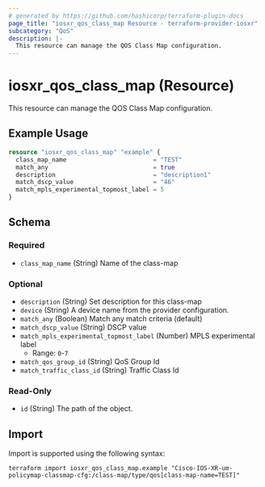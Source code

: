 ```yaml
---
# generated by https://github.com/hashicorp/terraform-plugin-docs
page_title: "iosxr_qos_class_map Resource - terraform-provider-iosxr"
subcategory: "QoS"
description: |-
  This resource can manage the QOS Class Map configuration.
---
```


# iosxr_qos_class_map (Resource)

This resource can manage the QOS Class Map configuration.

## Example Usage

```terraform
resource "iosxr_qos_class_map" "example" {
  class_map_name                        = "TEST"
  match_any                             = true
  description                           = "description1"
  match_dscp_value                      = "46"
  match_mpls_experimental_topmost_label = 5
}
```

<!-- schema generated by tfplugindocs -->
## Schema

### Required

- `class_map_name` (String) Name of the class-map

### Optional

- `description` (String) Set description for this class-map
- `device` (String) A device name from the provider configuration.
- `match_any` (Boolean) Match any match criteria (default)
- `match_dscp_value` (String) DSCP value
- `match_mpls_experimental_topmost_label` (Number) MPLS experimental label
  - Range: `0`-`7`
- `match_qos_group_id` (String) QoS Group Id
- `match_traffic_class_id` (String) Traffic Class Id

### Read-Only

- `id` (String) The path of the object.

## Import

Import is supported using the following syntax:

```shell
terraform import iosxr_qos_class_map.example "Cisco-IOS-XR-um-policymap-classmap-cfg:/class-map/type/qos[class-map-name=TEST]"
```
